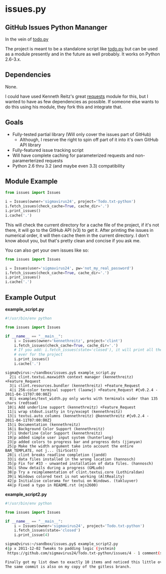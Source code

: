 # issues.py

## GitHub Issues Python Mananger

In the vein of [todo.py](http://git.io/todo.py)

The project is meant to be a standalone script like
[todo.py](http://git.io/todo.py) but can be used as a module presently and
in the future as well probably. It works on Python 2.6-3.x.

## Dependencies

None.

I could have used Kenneth Reitz's great
[requests](https://github.com/kennethreitz/requests) module for this, but I
wanted to have as few dependencies as possible. If someone else wants to do
this using his module, they fork this and integrate that.

## Goals

 * Fully-tested partial library (Will only cover the issues part of GitHub)
    * Although, I reserve the right to spin off part of it into it's own GitHub API library
 * Fully-featured issue tracking script
 * Will have complete caching for parameterized requests and non-paramerterized
   requests
 * Python 2.6 thru 3.2 (and maybe even 3.3) compatibility

## Module Example 

```python
from issues import Issues

i = Issues(owner='sigmavirus24', project='Todo.txt-python')
i.fetch_issues(check_cache=True, cache_dir='.')
i.print_issues()
i.cache('.')
```

This will check the current directory for a cache file of the project, if
it's not there, it will go to the GitHub API (v3) to get it. After printing
the issues in numerical order, it will then cache them in the current
directory. I don't know about you, but that's pretty clean and concise if
you ask me.

You can also get your own issues like so:

```python
from issues import Issues

i = Issues(user='sigmavirus24', pw='not_my_real_password')
i.fetch_issues(check_cache=True, cache_dir='.')
i.print_issues()
i.cache('.')
```

## Example Output

**example_script.py**

```python
#!/usr/bin/env python

from issues import Issues

if __name__ == "__main__":
    i = Issues(owner='kennethreitz', project='clint')
    i.fetch_issues(check_cache=True, cache_dir='.')
    # If you add: i.fetch_issues(state='closed'), it will print all the issues
    # ever for the project
    i.print_issues()
    i.cache('.')
```

```shell
sigma@virus:~/sandbox/issues.py$ example_script.py 
  2|i clint.textui.maxwidth context manager (kennethreitz) +Feature_Request 
  3|i clint.resources.bundler (kennethreitz) +Feature_Request 
  4|i 256-color terminal support (laanwj) +Feature_Request #{v0.2.4 - 2011-04-11T07:00:00Z}
  8|i examples/text_width.py only works with terminals wider than 135 chars (redtoad) 
 10|i Add underline support (kennethreitz) +Feature_Request 
 11|i wrap stdout.isatty in try/except (kennethreitz) 
 13|i textui.auto_columns (kennethreitz) @kennethreitz #{v0.2.4 - 2011-04-11T07:00:00Z}
 15|i Documentation (kennethreitz) 
 16|i Background Color Support (kennethreitz) 
 17|i Underline Color Support (kennethreitz) 
 19|p added simple user input system (hunterlang) 
 23|p added colors to progress bar and progress dots (jjanyan) 
 25|p Make the width argument take into account the entire BAR_TEMPLATE, not j... (SirScott) 
 28|i clint breaks readline completion (jandd) 
 33|i data files installed in the wrong location (hannosch) 
 35|p Fix for #33 - unwanted installation of data files. (hannosch) 
 36|i Show details during a progress (GMLudo) 
 38|p Try a reimplementation of clint.textui.core (Lothiraldan) 
 39|i Windows colored text is not working (AltReality) 
 42|p Initialise colorama for textui on Windows. (takluyver) 
 44|p Fixed a typo in README.rst (mjs2600) 
```

**example_script2.py**

```python
#!/usr/bin/env python

from issues import Issues

if __name__ == "__main__":
    i = Issues(owner='sigmavirus24', project='Todo.txt-python')
    i.fetch_issues(state='closed')
    i.print_issue(4)
```

```sh
sigma@virus:~/sandbox/issues.py$ example_script2.py
4|p x 2011-12-02 Tweaks to padding logic (jvstein)
 https://github.com/sigmavirus24/Todo.txt-python/issues/4 - 1 comment(s) - 2011-12-01

Finally got my list down to exactly 10 items and noticed this little oversight.
The same commit is also on my copy of the gitless branch.
```

